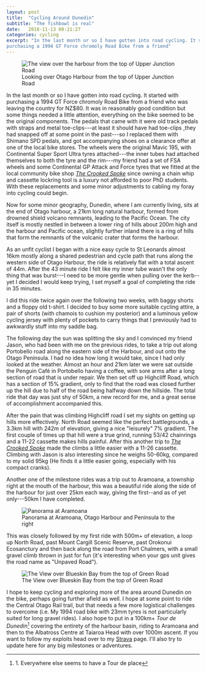 ```yaml
---
layout: post
title:  "Cycling Around Dunedin"
subtitle: "The fishbowl is real"
date:   2018-11-13 00:21:27
categories: cycling
excerpt: "In the last month or so I have gotten into road cycling. It started with
purchasing a 1994 GT Force chromoly Road Bike from a friend"
---
```


<figure class="post-img">
  <img src="{{site.url}}/assets/img/harbourFromUpperJunctionRoad.jpg" alt="The view over the harbour from the top of Upper Junction Road" class="rect-img"/>
  <figcaption>Looking over Otago Harbour from the top of Upper Junction Road</figcaption>
</figure>

In the last month or so I have gotten into road cycling. It started with
purchasing a 1994 GT Force chromoly Road Bike from a friend who was leaving
the country for NZ$80. It was in reasonably good condition but some things
needed a little attention, everything on the bike seemed to be the original
components. The pedals that came with it were old track pedals with straps and
metal toe-clips---at least it should have had toe-clips ,they had snapped off at
some point in the past---so I replaced them with Shimano SPD pedals, and got
accompanying shoes on a clearance offer at one of the local bike stores. The
wheels were the original Mavic 195, with Continental Super Sport Ultra tyres
attached---the inner tubes had attached themselves to both the tyre and the
rim---my friend had a set of FSA wheels and some Continental GP Attack and Force
tyres that we fitted at the local community bike shop
[_The Crooked Spoke_][crookedspoke] since owning a chain whip and cassette
lockring tool is a luxury not afforded to poor PhD students. With these
replacements and some minor adjustments to cabling my foray into cycling could
begin.

Now for some minor geography, Dunedin, where I am currently living, sits at the
end of Otago harbour, a 21km long natural harbour, formed from drowned shield
volcano remnants, leading to the Pacific Ocean.
The city itself is mostly nestled in between a lower ring of hills about 200m
high and the harbour and Pacific ocean, slightly further inland there is a ring
of hills that form the remnants of the volcanic crater that forms the harbour.

As an unfit cyclist I began with a nice easy cycle to St Leonards almost 16km
mostly along a shared pedestrian and cycle path that runs along the western side
of Otago Harbour, the ride is relatively flat with a total ascent of 44m. After
the 43 minute ride I felt like my inner tube wasn't the only thing that was
burst---I need to be more gentle when pulling over the kerb--yet I decided I
would keep trying, I set myself a goal of completing the ride in 35 minutes.

I did this ride twice again over the following two weeks, with baggy shorts and
a floppy old t-shirt. I decided to buy some more suitable cycling attire,
a pair of shorts (with chamois to cushion my posterior) and a luminous yellow
cycling jersey with plenty of pockets to carry things that I previously had to
awkwardly stuff into my saddle bag.

The following day the sun was splitting the sky and I convinced my friend Jason,
who had been with me on the previous rides, to take a trip out along Portobello
road along the eastern side of the Harbour, and out onto the Otago Peninsula.
I had no idea how long it would take, since I had only looked at the weather.
Almost an hour and 21km later we were sat outside the Penguin Café in Portobello
having a coffee, with sore arms after a long section of road that is under repair.
We then set off up Highcliff Road, which has a section of 15% gradient,
only to find that the road was closed further up the hill due to
half of the road being halfway down the hillside. The total ride that day was
just shy of 50km, a new record for me, and a great sense of accomplishment
accompanied this.

After the pain that was climbing Highcliff road I set my sights on getting up
hills more effectively. North Road seemed like the perfect battlegrounds, a
3.3km hill with 242m of elevation, giving a nice "leisurely" 7% gradient. The
first couple of times up that hill were a true grind, running 53/42 chainrings
and a 11-22 cassette makes hills painful. After this another trip to
[_The Crooked Spoke_][crookedspoke] made the climbs a little easier with a
11-26 cassette. Climbing with Jason is also interesting since he weighs 50-60kg,
compared to my solid 95kg (He finds it a little easier going, especially with
his compact cranks).

Another one of the milestone rides was a trip out to Aramoana, a township right
at the mouth of the harbour, this was a beautiful ride along the side of the
harbour for just over 25km each way, giving the first--and as of yet only---50km
I have completed.

<figure class="post-img">
  <img src="{{site.url}}/assets/img/aramoanaPano.jpg" alt="Panorama at Aramoana" class="pano"/>
  <figcaption>Panorama at Aramoana, Otago Harbour and Peninsula to the right</figcaption>
</figure>

This was closely followed by my first ride with 500m+ of elevation, a loop
up North Road, past Mount Cargill Scenic Reserve, past Orokonui Ecosanctury and
then back along the road from Port Chalmers, with a small gravel climb thrown
in just for fun (it's interesting when your gps unit gives the road name as
"Unpaved Road").

<figure class="post-img">
  <img src="{{site.url}}/assets/img/blueskinFromGreenRoad.jpg" alt="The View over Blueskin Bay from the top of Green Road"/>
  <figcaption>The View over Blueskin Bay from the top of Green Road</figcaption>
</figure>

I hope to keep cycling and exploring more of the area around Dunedin on
the bike, perhaps going further afield as well. I hope at some point to ride the
Central Otago Rail trail, but that needs a few more logistical challenges to
overcome (i.e. My 1994 road bike with 23mm tyres is not particularly suited for
long gravel rides). I also hope to put in a 100km+ _Tour de Dunedin_[^1] covering
the entirety of the harbour basin, riding to Aramoana and then to the Albatross
Centre at Taiaroa Head with over 1000m ascent. If you want to follow my exploits
head over to my [Strava][strava] page. I'll also try to update here for any big
milestones or adventures.

[crookedspoke]: https://www.facebook.com/TheCrookedSpoke/
[strava]: https://www.strava.com/athletes/2509214
[^1]: 1\. Everywhere else seems to have a Tour de place
